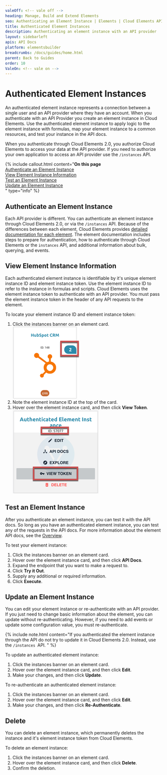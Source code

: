 ```yaml
---
valeOff: <!-- vale off -->
heading: Manage, Build and Extend Elements
seo: Authenticating an Element Instance | Elements | Cloud Elements API Docs
title: Authenticated Element Instances
description: Authenticating an element instance with an API provider
layout: sidebarleft
apis: API Docs
platform: elementsbuilder
breadcrumbs: /docs/guides/home.html
parent: Back to Guides
order: 10
ValeOn: <!-- vale on -->
---
```


# Authenticated Element Instances

An authenticated element instance represents a connection between a single user and an API provider where they have an account. When you authenticate with an API Provider you create an element instance in Cloud Elements. Use the authenticated element instance to apply logic to the element instance with formulas, map your element instance to a common resources, and test your instance in the API docs.

When you authenticate through Cloud Elements 2.0, you authorize Cloud Elements to access your data at the API provider. If you need to authorize your own application to access an API provider use the `/instances` API.

{% include callout.html content="<strong>On this page</strong></br><a href=#authenticate-an-element-instance>Authenticate an Element Instance</a></br><a href=#view-element-instance-information>View Element Instance Information</a></br><a href=#test-an-element-instance>Test an Element Instance</a></br><a href=#update-an-element-instance>Update an Element Instance</a></br>" type="info" %}

## Authenticate an Element Instance

Each API provider is different. You can authenticate an element instance through Cloud Elements 2.0, or via the `/instances` API. Because of the differences between each element, Cloud Elements provides [detailed documentation for each element](../../elements.html). The element documentation includes steps to prepare for authentication, how to authenticate through Cloud Elements or the `instances` API, and additional information about bulk, querying, and events.

## View Element Instance Information

Each authenticated element instance is identifiable by it's unique element instance ID and element instance token. Use the element instance ID to refer to the instance in formulas and scripts. Cloud Elements uses the element instance token to authenticate with an API provider. You must pass the element instance token in the header of any API requests to the element.

To locate your element instance ID and element instance token:

1. Click the instances banner on an element card.
![Instances Banner](img/banner.png)
2. Note the element instance ID at the top of the card.
3. Hover over the element instance card, and then click **View Token**.
![Authenticated Element Instance](/../../assets/img/elements/element-instance.png)

## Test an Element Instance

After you authenticate an element instance, you can test it with the API docs. So long as you have an authenticated element instance, you can test any of the requests in the API docs. For more information about the element API docs, see the [Overview](index.html#view-element-api-docs).

To test your element instance:

1. Click the instances banner on an element card.
3. Hover over the element instance card, and then click **API Docs**.
4. Expand the endpoint that you want to make a request to.
3. Click **Try it Out**.
4. Supply any additional or required information.
5. Click **Execute**.

## Update an Element Instance

You can edit your element instance or re-authenticate with an API provider. If you just need to change basic information about the element, you can update without re-authenticating. However, if you need to add events or update some configuration value, you must re-authenticate.

{% include note.html content="If you authenticated the element instance through the API do not try to update it in Cloud Elements 2.0. Instead, use the <code>/instances </code>API.  " %}

To update an authenticated element instance:

1. Click the instances banner on an element card.
3. Hover over the element instance card, and then click **Edit**.
4. Make your changes, and then click **Update**.

To re-authenticate an authenticated element instance:

1. Click the instances banner on an element card.
3. Hover over the element instance card, and then click **Edit**.
4. Make your changes, and then click **Re-Authenticate**.

## Delete

You can delete an element instance, which permanently deletes the instance and it's element instance token from Cloud Elements.

To delete an element instance:

1. Click the instances banner on an element card.
3. Hover over the element instance card, and then click **Delete**.
4. Confirm the deletion.
